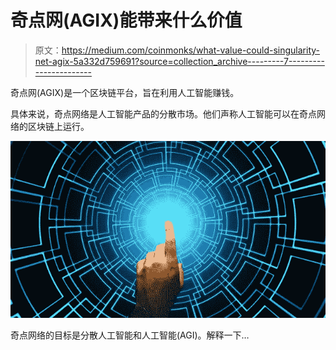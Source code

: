 # 奇点网(AGIX)能带来什么价值

> 原文：<https://medium.com/coinmonks/what-value-could-singularity-net-agix-5a332d759691?source=collection_archive---------7----------------------->

奇点网(AGIX)是一个区块链平台，旨在利用人工智能赚钱。

具体来说，奇点网络是人工智能产品的分散市场。他们声称人工智能可以在奇点网络的区块链上运行。

![](img/7760f011d7bebc268266cda50b6df1a0.png)

奇点网络的目标是分散人工智能和人工智能(AGI)。解释一下…